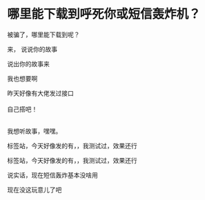 # 哪里能下载到呼死你或短信轰炸机？


被骗了，哪里能下载到呢？

来， 说说你的故事

说出你的故事来 

我也想要啊

昨天好像有大佬发过接口<br />
<br />
自己搭吧！<br />
<br />
<img src="static/image/smiley/default/lol.gif" smilieid="12" border="0" alt="" /><img src="static/image/smiley/default/lol.gif" smilieid="12" border="0" alt="" /><img src="static/image/smiley/default/lol.gif" smilieid="12" border="0" alt="" />

<img src="static/image/smiley/yct/013.gif" smilieid="43" border="0" alt="" />我想听故事，嘿嘿。

标签站，今天好像发的有，，我测试过，效果还行

标签站，今天好像发的有，，我测试过，效果还行

说实话，现在短信轰炸基本没啥用

现在没这玩意儿了吧<img id="aimg_U92zZ" onclick="zoom(this, this.src, 0, 0, 0)" class="zoom" src="https://cdn.jsdelivr.net/gh/hishis/forum-master/public/images/patch.gif" onmouseover="img_onmouseoverfunc(this)" onload="thumbImg(this)" border="0" alt="" />
